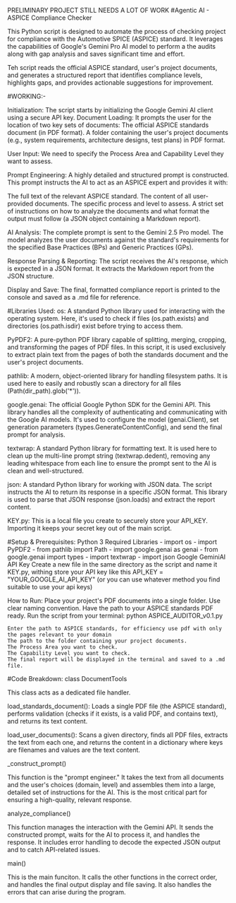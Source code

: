 PRELIMINARY PROJECT STILL NEEDS A LOT OF WORK
#Agentic AI - ASPICE Compliance Checker

This Python script is designed to automate the process of checking project for compliance with the Automotive SPICE (ASPICE) standard. 
It leverages the capabilities of Google's Gemini Pro AI model to perform a the audits along with gap analysis and saves significant time and effort.

Teh script reads the official ASPICE standard, user's project documents, and generates a structured report that identifies compliance levels, highlights gaps, and provides actionable suggestions for improvement.


#WORKING:-

Initialization: The script starts by initializing the Google Gemini AI client using a secure API key.
Document Loading: It prompts the user for the location of two key sets of documents:
  The official ASPICE standards document (in PDF format).
  A folder containing the user's project documents (e.g., system requirements, architecture designs, test plans) in PDF format.

User Input: We need to specify the Process Area and Capability Level they want to assess.

Prompt Engineering: A highly detailed and structured prompt is constructed. This prompt instructs the AI to act as an ASPICE expert and provides it with:

  The full text of the relevant ASPICE standard.
  The content of all user-provided documents.
  The specific process and level to assess.
  A strict set of instructions on how to analyze the documents and what format the output must follow (a JSON object containing a Markdown report).

AI Analysis: The complete prompt is sent to the Gemini 2.5 Pro model. The model analyzes the user documents against the standard's requirements for the specified Base Practices (BPs) and Generic Practices (GPs).

Response Parsing & Reporting: The script receives the AI's response, which is expected in a JSON format. It extracts the Markdown report from the JSON structure.

Display and Save: The final, formatted compliance report is printed to the console and saved as a .md file for reference.

#Libraries Used:
os: A standard Python library used for interacting with the operating system. Here, it's used to check if files (os.path.exists) and directories (os.path.isdir) exist before trying to access them.

PyPDF2: A pure-python PDF library capable of splitting, merging, cropping, and transforming the pages of PDF files. In this script, it is used exclusively to extract plain text from the pages of both the standards document and the user's project documents.

pathlib: A modern, object-oriented library for handling filesystem paths. It is used here to easily and robustly scan a directory for all files (Path(dir_path).glob('*')).

google.genai: The official Google Python SDK for the Gemini API. This library handles all the complexity of authenticating and communicating with the Google AI models. It's used to configure the model (genai.Client), set generation parameters (types.GenerateContentConfig), and send the final prompt for analysis.

textwrap: A standard Python library for formatting text. It is used here to clean up the multi-line prompt string (textwrap.dedent), removing any leading whitespace from each line to ensure the prompt sent to the AI is clean and well-structured.

json: A standard Python library for working with JSON data. The script instructs the AI to return its response in a specific JSON format. This library is used to parse that JSON response (json.loads) and extract the report content.

KEY.py: This is a local file you create to securely store your API_KEY. Importing it keeps your secret key out of the main script.

#Setup & Prerequisites:
  Python 3
  Required Libraries
    -  import os
    -  import PyPDF2
    -  from pathlib import Path
    -  import google.genai as genai
    -  from google.genai import types
    -  import textwrap
    -  import json
  Google GeminiAI API Key
  Create a new file in the same directory as the script and name it KEY.py, withing store your API key like this
      API_KEY = "YOUR_GOOGLE_AI_API_KEY"
  (or you can use whatever method you find suitable to use your api keys)

How to Run:
  Place your project's PDF documents into a single folder. Use clear naming convention.
  Have the path to your ASPICE standards PDF ready.
  Run the script from your terminal:
    python ASPICE_AUDITOR_v0.1.py
  
    Enter the path to ASPICE standards, for efficiency use pdf with only the pages relevant to your domain
    The path to the folder containing your project documents.
    The Process Area you want to check.
    The Capability Level you want to check.
    The final report will be displayed in the terminal and saved to a .md file.

#Code Breakdown:
class DocumentTools

This class acts as a dedicated file handler.

load_standards_document(): Loads a single PDF file (the ASPICE standard), performs validation (checks if it exists, is a valid PDF, and contains text), and returns its text content.

load_user_documents(): Scans a given directory, finds all PDF files, extracts the text from each one, and returns the content in a dictionary where keys are filenames and values are the text content.

_construct_prompt()

This function is the "prompt engineer." It takes the text from all documents and the user's choices (domain, level) and assembles them into a large, detailed set of instructions for the AI. This is the most critical part for ensuring a high-quality, relevant response.

analyze_compliance()

This function manages the interaction with the Gemini API. It sends the constructed prompt, waits for the AI to process it, and handles the response. It includes error handling to decode the expected JSON output and to catch API-related issues.

main()

This is the main funciton. It calls the other functions in the correct order, and handles the final output display and file saving. It also handles the errors that can arise during the program.
